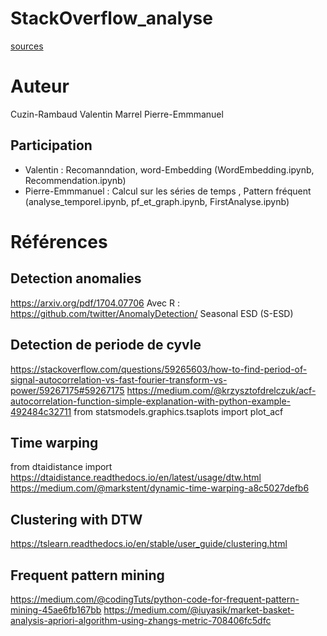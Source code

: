# StackOverflow_analyse
[sources](https://www.kaggle.com/datasets/stackoverflow/stacksample/data)

# Auteur 
Cuzin-Rambaud Valentin
Marrel Pierre-Emmmanuel

## Participation
- Valentin : Recomanndation, word-Embedding (WordEmbedding.ipynb, Recommendation.ipynb)
- Pierre-Emmmanuel : Calcul sur les séries de temps , Pattern fréquent (analyse_temporel.ipynb, pf_et_graph.ipynb, FirstAnalyse.ipynb)


# Références
## Detection anomalies
https://arxiv.org/pdf/1704.07706
Avec R : https://github.com/twitter/AnomalyDetection/
Seasonal ESD (S-ESD)

## Detection de periode de cyvle
https://stackoverflow.com/questions/59265603/how-to-find-period-of-signal-autocorrelation-vs-fast-fourier-transform-vs-power/59267175#59267175
https://medium.com/@krzysztofdrelczuk/acf-autocorrelation-function-simple-explanation-with-python-example-492484c32711
from statsmodels.graphics.tsaplots import plot_acf

## Time warping
from dtaidistance import 
https://dtaidistance.readthedocs.io/en/latest/usage/dtw.html
https://medium.com/@markstent/dynamic-time-warping-a8c5027defb6

## Clustering with DTW
https://tslearn.readthedocs.io/en/stable/user_guide/clustering.html

## Frequent pattern mining
https://medium.com/@codingTuts/python-code-for-frequent-pattern-mining-45ae6fb167bb
https://medium.com/@iuyasik/market-basket-analysis-apriori-algorithm-using-zhangs-metric-708406fc5dfc
